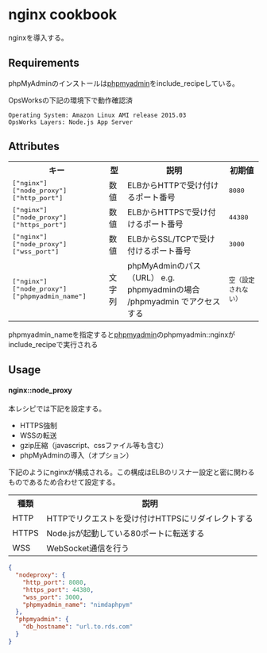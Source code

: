 nginx cookbook
==============

nginxを導入する。

Requirements
------------

phpMyAdminのインストールは[phpmyadmin](../phpmyadmin)をinclude_recipeしている。

OpsWorksの下記の環境下で動作確認済

```
Operating System: Amazon Linux AMI release 2015.03
OpsWorks Layers: Node.js App Server
```

Attributes
----------

<table>
  <tr>
    <th>キー</th>
    <th>型</th>
    <th>説明</th>
    <th>初期値</th>
  </tr>
  <tr>
    <td><tt>["nginx"]["node_proxy"]["http_port"]</tt></td>
    <td>数値</td>
    <td>ELBからHTTPで受け付けるポート番号</td>
    <td><tt>8080</tt></td>
  </tr>
  <tr>
    <td><tt>["nginx"]["node_proxy"]["https_port"]</tt></td>
    <td>数値</td>
    <td>ELBからHTTPSで受け付けるポート番号</td>
    <td><tt>44380</tt></td>
  </tr>
  <tr>
    <td><tt>["nginx"]["node_proxy"]["wss_port"]</tt></td>
    <td>数値</td>
    <td>ELBからSSL/TCPで受け付けるポート番号</td>
    <td><tt>3000</tt></td>
  </tr>
  <tr>
    <td><tt>["nginx"]["node_proxy"]["phpmyadmin_name"]</tt></td>
    <td>文字列</td>
    <td>phpMyAdminのパス（URL） e.g. phpmyadminの場合 /phpmyadmin でアクセスする</td>
    <td><tt>空（設定されない）</tt></td>
  </tr>
</table>

phpmyadmin_nameを指定すると[phpmyadmin](../phpmyadmin)のphpmyadmin::nginxがinclude_recipeで実行される

Usage
-----

#### nginx::node_proxy

本レシピでは下記を設定する。

* HTTPS強制
* WSSの転送
* gzip圧縮（javascript、cssファイル等も含む）
* phpMyAdminの導入（オプション）

下記のようにnginxが構成される。この構成はELBのリスナー設定と密に関わるものであるため合わせて設定する。

<table>
  <tr>
    <th>種類</th>
    <th>説明</th>
  </tr>
  <tr>
    <td>HTTP</td>
    <td>HTTPでリクエストを受け付けHTTPSにリダイレクトする</td>
  </tr>
  <tr>
    <td>HTTPS</td>
    <td>Node.jsが起動している80ポートに転送する</td>
  </tr>
  <tr>
    <td>WSS</td>
    <td>WebSocket通信を行う</td>
  </tr>
</table>

```json
{
  "nodeproxy": {
    "http_port": 8080,
    "https_port": 44380,
    "wss_port": 3000,
    "phpmyadmin_name": "nimdaphpym"
  },
  "phpmyadmin": {
    "db_hostname": "url.to.rds.com"
  }
}
```

